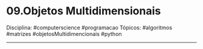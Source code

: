 # 09.Objetos Multidimensionais 
Disciplina: #computerscience #programacao
Tópicos: #algoritmos #matrizes #objetosMultidimencionais #python 

---

